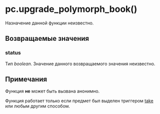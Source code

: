 # pc.upgrade_polymorph_book()
Назначение данной функции неизвестно.

## Возвращаемые значения
### status
Тип *boolean*. Значение данного возвращаемого значения неизвестно.

## Примечания
Функция **не** может быть вызвана анонимно.

Функция работает только если предмет был выделен триггером [take](../_triggers/take.md) или любым другим способом.